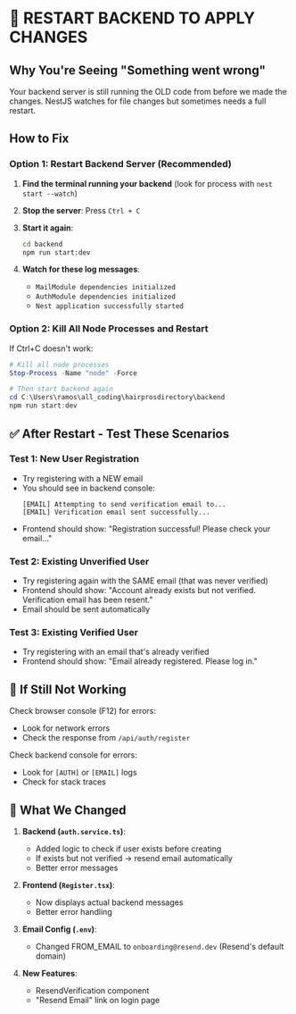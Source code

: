 # 🔄 RESTART BACKEND TO APPLY CHANGES

## Why You're Seeing "Something went wrong"

Your backend server is still running the OLD code from before we made the changes. NestJS watches for file changes but sometimes needs a full restart.

## How to Fix

### Option 1: Restart Backend Server (Recommended)

1. **Find the terminal running your backend** (look for process with `nest start --watch`)

2. **Stop the server**: Press `Ctrl + C`

3. **Start it again**:
   ```bash
   cd backend
   npm run start:dev
   ```

4. **Watch for these log messages**:
   - `MailModule dependencies initialized`
   - `AuthModule dependencies initialized`
   - `Nest application successfully started`

### Option 2: Kill All Node Processes and Restart

If Ctrl+C doesn't work:

```powershell
# Kill all node processes
Stop-Process -Name "node" -Force

# Then start backend again
cd C:\Users\ramos\all_coding\hairprosdirectory\backend
npm run start:dev
```

## ✅ After Restart - Test These Scenarios

### Test 1: New User Registration
- Try registering with a NEW email
- You should see in backend console:
  ```
  [EMAIL] Attempting to send verification email to...
  [EMAIL] Verification email sent successfully...
  ```
- Frontend should show: "Registration successful! Please check your email..."

### Test 2: Existing Unverified User
- Try registering again with the SAME email (that was never verified)
- Frontend should show: "Account already exists but not verified. Verification email has been resent."
- Email should be sent automatically

### Test 3: Existing Verified User
- Try registering with an email that's already verified
- Frontend should show: "Email already registered. Please log in."

## 🐛 If Still Not Working

Check browser console (F12) for errors:
- Look for network errors
- Check the response from `/api/auth/register`

Check backend console for errors:
- Look for `[AUTH]` or `[EMAIL]` logs
- Check for stack traces

## 📝 What We Changed

1. **Backend (`auth.service.ts`)**:
   - Added logic to check if user exists before creating
   - If exists but not verified → resend email automatically
   - Better error messages

2. **Frontend (`Register.tsx`)**:
   - Now displays actual backend messages
   - Better error handling

3. **Email Config (`.env`)**:
   - Changed FROM_EMAIL to `onboarding@resend.dev` (Resend's default domain)

4. **New Features**:
   - ResendVerification component
   - "Resend Email" link on login page

